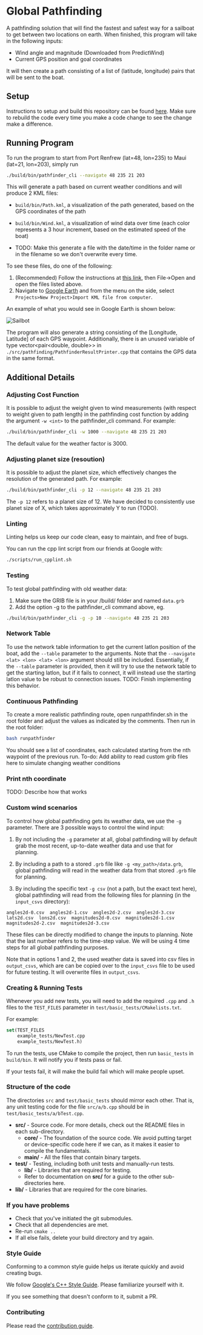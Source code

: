 # Global Pathfinding

A pathfinding solution that will find the fastest and safest way for a sailboat to get between two locations on earth. When finished, this program will take in the following inputs:

- Wind angle and magnitude (Downloaded from PredictWind)
- Current GPS position and goal coordinates

It will then create a path consisting of a list of (latitude, longitude) pairs that will be sent to the boat.

## Setup

Instructions to setup and build this repository can be found [here](install_deps/README.md). Make sure to rebuild the code every time you make a code change to see the change make a difference.

## Running Program
To run the program to start from Port Renfrew (lat=48, lon=235) to Maui (lat=21, lon=203), simply run
```bash
./build/bin/pathfinder_cli --navigate 48 235 21 203
```
This will generate a path based on current weather conditions and will produce 2 KML files:

- `build/bin/Path.kml`, a visualization of the path generated, based on the GPS coordinates of the path

- `build/bin/Wind.kml`, a visualization of wind data over time (each color represents a 3 hour increment, based on the estimated speed of the boat)

- TODO: Make this generate a file with the date/time in the folder name or in the filename so we don't overwrite every time.

To see these files, do one of the following:
  1. (Recommended) Follow the instructions at [this link](https://linuxconfig.org/how-to-install-google-earth-on-ubuntu-18-04-bionic-beaver-linux), then File->Open and open the files listed above.
  2. Navigate to [Google Earth](https://earth.google.com) and from the menu on the side, select `Projects>New Project>Import KML file from computer`.

An example of what you would see in Google Earth is shown below:

![Sailbot](https://user-images.githubusercontent.com/26510814/120241952-a947f100-c218-11eb-93a1-e3aa7698384d.png)

The program will also generate a string consisting of the [Longitude, Latitude] of each GPS waypoint. Additionally, there is an unused variable of type vector<pair<double, double>> in `./src/pathfinding/PathfinderResultPrinter.cpp` that contains the GPS data in the same format.

## Additional Details

### Adjusting Cost Function

It is possible to adjust the weight given to wind measurements (with respect to weight given to path length) in the pathfinding cost function by adding the argument `-w <int>` to the pathfinder_cli command. For example:
```bash
./build/bin/pathfinder_cli -w 1000 --navigate 48 235 21 203
```
The default value for the weather factor is 3000.

### Adjusting planet size (resoution)

It is possible to adjust the planet size, which effectively changes the resolution of the generated path. For example:
```bash
./build/bin/pathfinder_cli -p 12 --navigate 48 235 21 203
```
The `-p 12` refers to a planet size of 12. We have decided to consistently use planet size of X, which takes approximately Y to run (TODO).

### Linting
Linting helps us keep our code clean, easy to maintain, and free of bugs.

You can run the cpp lint script from our friends at Google with:

```bash
./scripts/run_cpplint.sh
```

### Testing

To test global pathfinding with old weather data:
  1. Make sure the GRIB file is in your /build/ folder and named `data.grb`
  2. Add the option -g to the pathfinder_cli command above, eg.
  ```bash
  ./build/bin/pathfinder_cli -g -p 10 --navigate 48 235 21 203
  ```

### Network Table

To use the network table information to get the current latlon position of the boat, add the `--table` parameter to the arguments. Note that the `--navigate <lat> <lon> <lat> <lon>` argument should still be included. Essentially, if the `--table` parameter is provided, then it will try to use the network table to get the starting latlon, but if it fails to connect, it will instead use the starting latlon value to be robust to connection issues. TODO: Finish implementing this behavior.

### Continuous Pathfinding

To create a more realistic pathfinding route, open runpathfinder.sh in the root folder and adjust the values as indicated by the comments. Then run in the root folder:
```bash
bash runpathfinder
```
You should see a list of coordinates, each calculated starting from the nth waypoint of the previous run.
To-do: Add ability to read custom grib files here to simulate changing weather conditions

### Print nth coordinate

TODO: Describe how that works

### Custom wind scenarios

To control how global pathfinding gets its weather data, we use the `-g` parameter. There are 3 possible ways to control the wind input:

1. By not including the `-g` parameter at all, global pathfinding will by default grab the most recent, up-to-date weather data and use that for planning.

2. By including a path to a stored `.grb` file like `-g <my_path>/data.grb`, global pathfinding will read in the weather data from that stored `.grb` file for planning.

3. By including the specific text `-g csv` (not a path, but the exact text here), global pathfinding will read from the following files for planning (in the `input_csvs` directory):

```
angles2d-0.csv  angles2d-1.csv  angles2d-2.csv  angles2d-3.csv  lats2d.csv  lons2d.csv  magnitudes2d-0.csv  magnitudes2d-1.csv  magnitudes2d-2.csv  magnitudes2d-3.csv
```

These files can be directly modified to change the inputs to planning. Note that the last number refers to the time-step value. We will be using 4 time steps for all global pathfinding purposes.

Note that in options 1 and 2, the used weather data is saved into csv files in `output_csvs`, which are can be copied over to the `input_csvs` file to be used for future testing. It will overwrite files in `output_csvs`.

### Creating & Running Tests
Whenever you add new tests, you will need to add the required `.cpp` and `.h` files to the `TEST_FILES` parameter in `test/basic_tests/CMakelists.txt`.

For example:
```cmake
set(TEST_FILES
    example_tests/NewTest.cpp
    example_tests/NewTest.h)
```

To run the tests, use CMake to compile the project, then run `basic_tests` in `build/bin`.
It will notify you if tests pass or fail.

If your tests fail, it will make the build fail which will make people upset.

### Structure of the code
The directories `src` and `test/basic_tests` should mirror each other. That is, any unit testing code for the file `src/a/b.cpp` should be in `test/basic_tests/a/bTest.cpp`.

-   **src/** - Source code. For more details, check out the README files in each sub-directory.
    -   **core/** - The foundation of the source code. We avoid putting target or device-specific code here if we can, as it makes it easier to compile the fundamentals.
    -   **main/** - All the files that contain binary targets.
-   **test/** - Testing, including both unit tests and manually-run tests.
    -   **lib/** - Libraries that are required for testing.
    -   Refer to documentation on **src/** for a guide to the other sub-directories here.
-   **lib/** - Libraries that are required for the core binaries.

### If you have problems
 - Check that you've initiated the git submodules.
 - Check that all dependencies are met.
 - Re-run `cmake ..`
 - If all else fails, delete your build directory and try again.

### Style Guide
Conforming to a common style guide helps us iterate quickly and avoid creating bugs.

We follow [Google's C++ Style Guide](https://google.github.io/styleguide/cppguide.html).
Please familiarize yourself with it.

If you see something that doesn't conform to it, submit a PR.

### Contributing
Please read the [contribution guide](CONTRIBUTING.md).
